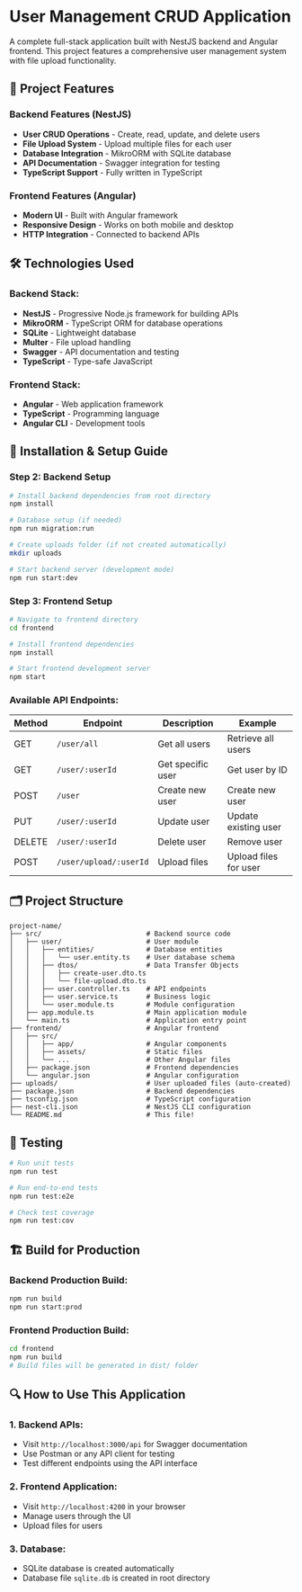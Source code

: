 # User Management CRUD Application

A complete full-stack application built with NestJS backend and Angular frontend. This project features a comprehensive user management system with file upload functionality.

## 🚀 Project Features

### Backend Features (NestJS)
- **User CRUD Operations** - Create, read, update, and delete users
- **File Upload System** - Upload multiple files for each user
- **Database Integration** - MikroORM with SQLite database
- **API Documentation** - Swagger integration for testing
- **TypeScript Support** - Fully written in TypeScript

### Frontend Features (Angular)
- **Modern UI** - Built with Angular framework
- **Responsive Design** - Works on both mobile and desktop
- **HTTP Integration** - Connected to backend APIs

## 🛠️ Technologies Used

### Backend Stack:
- **NestJS** - Progressive Node.js framework for building APIs
- **MikroORM** - TypeScript ORM for database operations
- **SQLite** - Lightweight database
- **Multer** - File upload handling
- **Swagger** - API documentation and testing
- **TypeScript** - Type-safe JavaScript

### Frontend Stack:
- **Angular** - Web application framework
- **TypeScript** - Programming language
- **Angular CLI** - Development tools

## 🚀 Installation & Setup Guide


### Step 2: Backend Setup

```bash
# Install backend dependencies from root directory
npm install

# Database setup (if needed)
npm run migration:run

# Create uploads folder (if not created automatically)
mkdir uploads

# Start backend server (development mode)
npm run start:dev
```

### Step 3: Frontend Setup

```bash
# Navigate to frontend directory
cd frontend

# Install frontend dependencies
npm install

# Start frontend development server
npm start
```

### Available API Endpoints:

| Method | Endpoint | Description | Example |
|--------|----------|-------------|---------|
| GET | `/user/all` | Get all users | Retrieve all users |
| GET | `/user/:userId` | Get specific user | Get user by ID |
| POST | `/user` | Create new user | Create new user |
| PUT | `/user/:userId` | Update user | Update existing user |
| DELETE | `/user/:userId` | Delete user | Remove user |
| POST | `/user/upload/:userId` | Upload files | Upload files for user |


## 🗂️ Project Structure

```
project-name/
├── src/                          # Backend source code
│   ├── user/                     # User module
│   │   ├── entities/             # Database entities
│   │   │   └── user.entity.ts    # User database schema
│   │   ├── dtos/                 # Data Transfer Objects
│   │   │   ├── create-user.dto.ts
│   │   │   └── file-upload.dto.ts
│   │   ├── user.controller.ts    # API endpoints
│   │   ├── user.service.ts       # Business logic
│   │   └── user.module.ts        # Module configuration
│   ├── app.module.ts             # Main application module
│   └── main.ts                   # Application entry point
├── frontend/                     # Angular frontend
│   ├── src/
│   │   ├── app/                  # Angular components
│   │   ├── assets/               # Static files
│   │   └── ...                   # Other Angular files
│   ├── package.json              # Frontend dependencies
│   └── angular.json              # Angular configuration
├── uploads/                      # User uploaded files (auto-created)
├── package.json                  # Backend dependencies
├── tsconfig.json                 # TypeScript configuration
├── nest-cli.json                 # NestJS CLI configuration
└── README.md                     # This file!
```


## 🧪 Testing

```bash
# Run unit tests
npm run test

# Run end-to-end tests
npm run test:e2e

# Check test coverage
npm run test:cov
```

## 🏗️ Build for Production

### Backend Production Build:
```bash
npm run build
npm run start:prod
```

### Frontend Production Build:
```bash
cd frontend
npm run build
# Build files will be generated in dist/ folder
```

## 🔍 How to Use This Application

### 1. Backend APIs:
- Visit `http://localhost:3000/api` for Swagger documentation
- Use Postman or any API client for testing
- Test different endpoints using the API interface

### 2. Frontend Application:
- Visit `http://localhost:4200` in your browser
- Manage users through the UI
- Upload files for users

### 3. Database:
- SQLite database is created automatically
- Database file `sqlite.db` is created in root directory